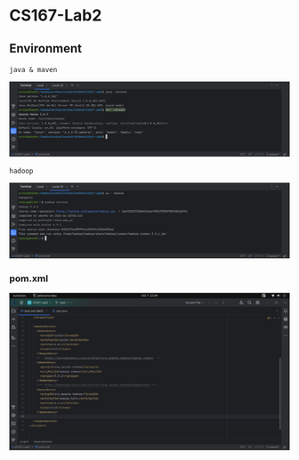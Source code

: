 # CS167-Lab2

## Environment
    java & maven 
![java & maven versions used](img/java_mvn.png)

    hadoop
![hadoop version](img/hadoop.png)

### pom.xml
![](img/pom_config.png)
